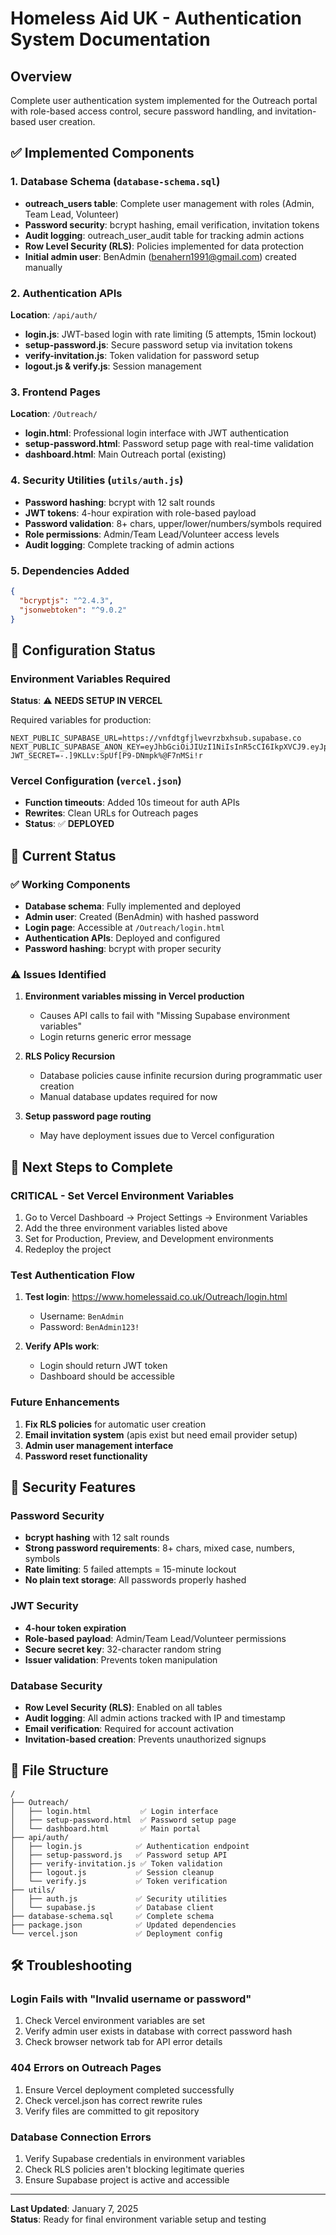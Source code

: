 # Homeless Aid UK - Authentication System Documentation

## Overview
Complete user authentication system implemented for the Outreach portal with role-based access control, secure password handling, and invitation-based user creation.

## ✅ Implemented Components

### 1. Database Schema (`database-schema.sql`)
- **outreach_users table**: Complete user management with roles (Admin, Team Lead, Volunteer)
- **Password security**: bcrypt hashing, email verification, invitation tokens
- **Audit logging**: outreach_user_audit table for tracking admin actions
- **Row Level Security (RLS)**: Policies implemented for data protection
- **Initial admin user**: BenAdmin (benahern1991@gmail.com) created manually

### 2. Authentication APIs
**Location**: `/api/auth/`
- **login.js**: JWT-based login with rate limiting (5 attempts, 15min lockout)
- **setup-password.js**: Secure password setup via invitation tokens
- **verify-invitation.js**: Token validation for password setup
- **logout.js & verify.js**: Session management

### 3. Frontend Pages
**Location**: `/Outreach/`
- **login.html**: Professional login interface with JWT authentication
- **setup-password.html**: Password setup page with real-time validation
- **dashboard.html**: Main Outreach portal (existing)

### 4. Security Utilities (`utils/auth.js`)
- **Password hashing**: bcrypt with 12 salt rounds
- **JWT tokens**: 4-hour expiration with role-based payload
- **Password validation**: 8+ chars, upper/lower/numbers/symbols required
- **Role permissions**: Admin/Team Lead/Volunteer access levels
- **Audit logging**: Complete tracking of admin actions

### 5. Dependencies Added
```json
{
  "bcryptjs": "^2.4.3",
  "jsonwebtoken": "^9.0.2"
}
```

## 🔧 Configuration Status

### Environment Variables Required
**Status**: ⚠️ **NEEDS SETUP IN VERCEL**

Required variables for production:
```
NEXT_PUBLIC_SUPABASE_URL=https://vnfdtgfjlwevrzbxhsub.supabase.co
NEXT_PUBLIC_SUPABASE_ANON_KEY=eyJhbGciOiJIUzI1NiIsInR5cCI6IkpXVCJ9.eyJpc3MiOiJzdXBhYmFzZSIsInJlZiI6InZuZmR0Z2ZqbHdldnJ6Ynhoc3ViIiwicm9sZSI6ImFub24iLCJpYXQiOjE3NTYyMzMwNzYsImV4cCI6MjA3MTgwOTA3Nn0.zNLozjU0DCyebYkJMKtNHtaUaehPpBKUvVx4QviaQLY
JWT_SECRET=-.]9KLLv:SpUf[P9-DNmpk%@F7nMSi!r
```

### Vercel Configuration (`vercel.json`)
- **Function timeouts**: Added 10s timeout for auth APIs
- **Rewrites**: Clean URLs for Outreach pages
- **Status**: ✅ **DEPLOYED**

## 🎯 Current Status

### ✅ Working Components
- **Database schema**: Fully implemented and deployed
- **Admin user**: Created (BenAdmin) with hashed password
- **Login page**: Accessible at `/Outreach/login.html`
- **Authentication APIs**: Deployed and configured
- **Password hashing**: bcrypt with proper security

### ⚠️ Issues Identified
1. **Environment variables missing in Vercel production**
   - Causes API calls to fail with "Missing Supabase environment variables"
   - Login returns generic error message

2. **RLS Policy Recursion**
   - Database policies cause infinite recursion during programmatic user creation
   - Manual database updates required for now

3. **Setup password page routing**
   - May have deployment issues due to Vercel configuration

## 🚀 Next Steps to Complete

### CRITICAL - Set Vercel Environment Variables
1. Go to Vercel Dashboard → Project Settings → Environment Variables
2. Add the three environment variables listed above
3. Set for Production, Preview, and Development environments
4. Redeploy the project

### Test Authentication Flow
1. **Test login**: https://www.homelessaid.co.uk/Outreach/login.html
   - Username: `BenAdmin`
   - Password: `BenAdmin123!`

2. **Verify APIs work**: 
   - Login should return JWT token
   - Dashboard should be accessible

### Future Enhancements
1. **Fix RLS policies** for automatic user creation
2. **Email invitation system** (apis exist but need email provider setup)
3. **Admin user management interface**
4. **Password reset functionality**

## 🔐 Security Features

### Password Security
- **bcrypt hashing** with 12 salt rounds
- **Strong password requirements**: 8+ chars, mixed case, numbers, symbols
- **Rate limiting**: 5 failed attempts = 15-minute lockout
- **No plain text storage**: All passwords properly hashed

### JWT Security
- **4-hour token expiration**
- **Role-based payload**: Admin/Team Lead/Volunteer permissions
- **Secure secret key**: 32-character random string
- **Issuer validation**: Prevents token manipulation

### Database Security
- **Row Level Security (RLS)**: Enabled on all tables
- **Audit logging**: All admin actions tracked with IP and timestamp
- **Email verification**: Required for account activation
- **Invitation-based creation**: Prevents unauthorized signups

## 📁 File Structure

```
/
├── Outreach/
│   ├── login.html           ✅ Login interface
│   ├── setup-password.html  ✅ Password setup page
│   └── dashboard.html       ✅ Main portal
├── api/auth/
│   ├── login.js            ✅ Authentication endpoint
│   ├── setup-password.js   ✅ Password setup API
│   ├── verify-invitation.js ✅ Token validation
│   ├── logout.js           ✅ Session cleanup
│   └── verify.js           ✅ Token verification
├── utils/
│   ├── auth.js             ✅ Security utilities
│   └── supabase.js         ✅ Database client
├── database-schema.sql     ✅ Complete schema
├── package.json            ✅ Updated dependencies
└── vercel.json             ✅ Deployment config
```

## 🛠️ Troubleshooting

### Login Fails with "Invalid username or password"
1. Check Vercel environment variables are set
2. Verify admin user exists in database with correct password hash
3. Check browser network tab for API error details

### 404 Errors on Outreach Pages
1. Ensure Vercel deployment completed successfully
2. Check vercel.json has correct rewrite rules
3. Verify files are committed to git repository

### Database Connection Errors
1. Verify Supabase credentials in environment variables
2. Check RLS policies aren't blocking legitimate queries
3. Ensure Supabase project is active and accessible

---

**Last Updated**: January 7, 2025  
**Status**: Ready for final environment variable setup and testing